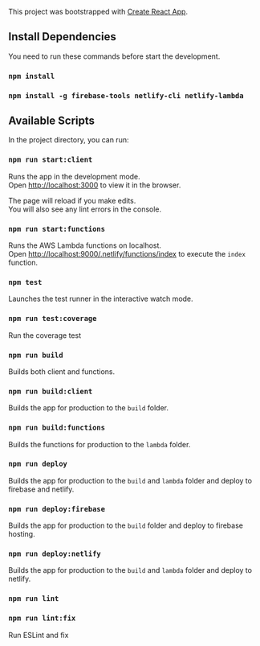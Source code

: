 This project was bootstrapped with [Create React App](https://github.com/facebook/create-react-app).

## Install Dependencies

You need to run these commands before start the development.

### `npm install`
### `npm install -g firebase-tools netlify-cli netlify-lambda`

## Available Scripts

In the project directory, you can run:

### `npm run start:client`

Runs the app in the development mode.<br />
Open [http://localhost:3000](http://localhost:3000) to view it in the browser.

The page will reload if you make edits.<br />
You will also see any lint errors in the console.

### `npm run start:functions`

Runs the AWS Lambda functions on localhost. <br />
Open [http://localhost:9000/.netlify/functions/index](http://localhost:9000/.netlify/functions/index) to execute the `index` function. 

### `npm test`

Launches the test runner in the interactive watch mode.

### `npm run test:coverage`

Run the coverage test

### `npm run build`

Builds both client and functions.

### `npm run build:client`

Builds the app for production to the `build` folder.

### `npm run build:functions`

Builds the functions for production to the `lambda` folder.

### `npm run deploy`

Builds the app for production to the `build` and `lambda` folder and deploy to firebase and netlify.

### `npm run deploy:firebase`

Builds the app for production to the `build` folder and deploy to firebase hosting.

### `npm run deploy:netlify`

Builds the app for production to the `build` and `lambda` folder and deploy to netlify.

### `npm run lint`
### `npm run lint:fix`

Run ESLint and fix